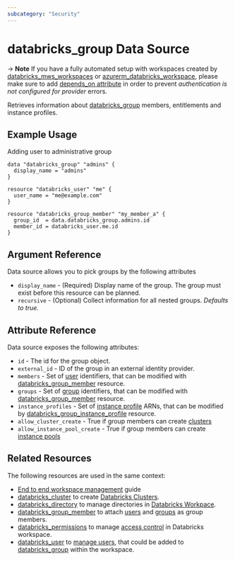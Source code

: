 ```yaml
---
subcategory: "Security"
---
```

# databricks_group Data Source

-> **Note** If you have a fully automated setup with workspaces created by [databricks_mws_workspaces](../resources/mws_workspaces.md) or [azurerm_databricks_workspace](https://registry.terraform.io/providers/hashicorp/azurerm/latest/docs/resources/databricks_workspace), please make sure to add [depends_on attribute](../index.md#data-resources-and-authentication-is-not-configured-errors) in order to prevent _authentication is not configured for provider_ errors.

Retrieves information about [databricks_group](../resources/group.md) members, entitlements and instance profiles.

## Example Usage

Adding user to administrative group

```hcl
data "databricks_group" "admins" {
  display_name = "admins"
}

resource "databricks_user" "me" {
  user_name = "me@example.com"
}

resource "databricks_group_member" "my_member_a" {
  group_id  = data.databricks_group.admins.id
  member_id = databricks_user.me.id
}
```

## Argument Reference

Data source allows you to pick groups by the following attributes

* `display_name` - (Required) Display name of the group. The group must exist before this resource can be planned.
* `recursive` - (Optional) Collect information for all nested groups. *Defaults to true.*

## Attribute Reference

Data source exposes the following attributes:

* `id` -  The id for the group object.
* `external_id` - ID of the group in an external identity provider.
* `members` - Set of [user](../resources/user.md) identifiers, that can be modified with [databricks_group_member](../resources/group_member.md) resource.
* `groups` - Set of [group](../resources/group.md) identifiers, that can be modified with [databricks_group_member](../resources/group_member.md) resource.
* `instance_profiles` - Set of [instance profile](../resources/instance_profile.md) ARNs, that can be modified by [databricks_group_instance_profile](../resources/group_instance_profile.md) resource.
* `allow_cluster_create` - True if group members can create [clusters](../resources/cluster.md)
* `allow_instance_pool_create` - True if group members can create [instance pools](../resources/instance_pool.md)


## Related Resources

The following resources are used in the same context:

* [End to end workspace management](../guides/passthrough-cluster-per-user.md) guide
* [databricks_cluster](../resources/cluster.md) to create [Databricks Clusters](https://docs.databricks.com/clusters/index.html).
* [databricks_directory](../resources/directory.md) to manage directories in [Databricks Workpace](https://docs.databricks.com/workspace/workspace-objects.html).
* [databricks_group_member](../resources/group_member.md) to attach [users](../resources/user.md) and [groups](../resources/group.md) as group members.
* [databricks_permissions](../resources/permissions.md) to manage [access control](https://docs.databricks.com/security/access-control/index.html) in Databricks workspace.
* [databricks_user](../resources/user.md) to [manage users](https://docs.databricks.com/administration-guide/users-groups/users.html), that could be added to [databricks_group](../resources/group.md) within the workspace.
